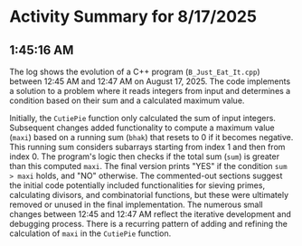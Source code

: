 # Activity Summary for 8/17/2025

## 1:45:16 AM
The log shows the evolution of a C++ program (`B_Just_Eat_It.cpp`) between 12:45 AM and 12:47 AM on August 17, 2025.  The code implements a solution to a problem where it reads integers from input and determines a condition based on their sum and a calculated maximum value.

Initially, the `CutiePie` function only calculated the sum of input integers.  Subsequent changes added functionality to compute a maximum value (`maxi`) based on a running sum (`bhak`) that resets to 0 if it becomes negative. This running sum considers subarrays starting from index 1 and then from index 0.  The program's logic then checks if the total sum (`sum`) is greater than this computed `maxi`. The final version prints "YES" if the condition `sum > maxi` holds, and "NO" otherwise.  The commented-out sections suggest the initial code potentially included functionalities for sieving primes, calculating divisors, and combinatorial functions, but these were ultimately removed or unused in the final implementation.  The numerous small changes between 12:45 and 12:47 AM reflect the iterative development and debugging process.  There is a recurring pattern of adding and refining the calculation of `maxi` in the `CutiePie` function.
